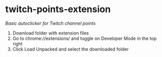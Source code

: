 # twitch-points-extension
*Basic autoclicker for Twitch channel points*

1. Download folder with extension files
2. Go to chrome://extensions/ and toggle on Developer Mode in the top right
3. Click Load Unpacked and select the downloaded folder
